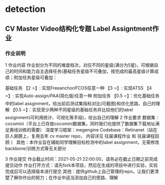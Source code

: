 # detection
## CV Master Video结构化专题 Label Assigntment作业
### 作业说明
1 作业内容
作业划分为不同的难度档次，对应不同的星级(满分为5星)，可根据自己的时间和能力自主选择任务(基础任务星级不可叠加，按完成的最高星级计算成绩；附加任务星级可叠加：

基础任务
【2 ⭐】: 实现Freeanchor/FCOS任意一种
【3 ⭐】: 实现ATSS
【4 ⭐】: 实现Auto-assign/PAA(简化版)任意一种
附加任务
【0.5 ⭐】：优化基础任务中的label assginment，给出前后测试集指标对比(可截图)和优化思路、自己的理解
【0.5 ⭐】：实现至少两种不同星级的基础任务并比较他们的label assignment(可利用统计、可视化等手段)，给出自己的理解
2 作业要求
数据集：cocomini（平台上已存放cocomini数据集，同时我们也提供了数据集下载地址满足离线训练的需要）
深度学习框架：megengine
Codebase：Retinanet（站在巨人肩膀上，复用去年 cv master repo， 内容详见 往届课程作业 和 往届课程回顾 ）
其他：本作业旨在辅助同学理解目标检测中的label assignment，无需修改backbone/训练方式等无关部分

3 作业提交
作业截止时间：2021-05-21 22:00:00，请务必在截止日期之前完成提交动作
作业打开方式：请先fork本项目，然后在生成的项目中进行实验，实验完成后可以选择版本进行提交
其他：提供github上自己管理的repo，让我们更清楚了解你作出的努力；在作业中适当添加自己的思路、理解
